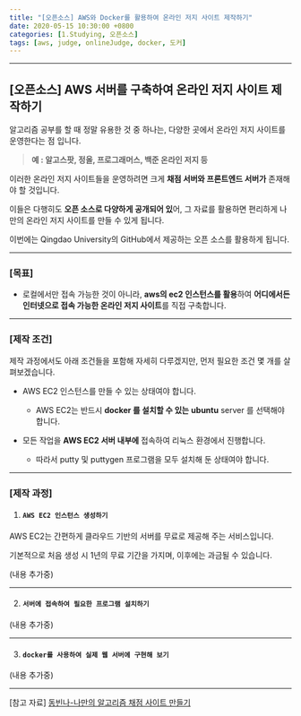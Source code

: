 ```yaml
---
title: "[오픈소스] AWS와 Docker를 활용하여 온라인 저지 사이트 제작하기"
date: 2020-05-15 10:30:00 +0800
categories: [1.Studying, 오픈소스]
tags: [aws, judge, onlineJudge, docker, 도커]
---
```




------



## [오픈소스] AWS 서버를 구축하여 온라인 저지 사이트 제작하기



알고리즘 공부를 할 때 정말 유용한 것 중 하나는, 다양한 곳에서 온라인 저지 사이트를 운영한다는 점 입니다.

> **예 : 알고스팟, 정올, 프로그래머스, 백준 온라인 저지 등**

이러한 온라인 저지 사이트들을 운영하려면 크게 **채점 서버와 프론트엔드 서버가** 존재해야 할 것입니다.

이들은 다행히도 **오픈 소스로 다양하게 공개되어 있**어, 그 자료를 활용하면 편리하게 나만의 온라인 저지 사이트를 만들 수 있게 됩니다.

이번에는 Qingdao University의 GitHub에서 제공하는 오픈 소스를 활용하게 됩니다.

------

### **[목표]**

* 로컬에서만 접속 가능한 것이 아니라, **aws의 ec2 인스턴스를 활용**하여 **어디에서든 인터넷으로 접속 가능한 온라인 저지 사이트**를 직접 구축합니다.

------

### **[제작 조건]**

제작 과정에서도 아래 조건들을 포함해 자세히 다루겠지만, 먼저 필요한 조건 몇 개를 살펴보겠습니다.

* AWS EC2 인스턴스를 만들 수 있는 상태여야 합니다.
  * AWS EC2는 반드시 **docker 를 설치할 수 있는** **ubuntu** server 를 선택해야 합니다.

* 모든 작업을 **AWS EC2 서버 내부에** 접속하여 리눅스 환경에서 진행합니다. 
  * 따라서 putty 및 puttygen 프로그램을 모두 설치해 둔 상태여야 합니다.

------

### **[제작 과정]**

1. #### **`AWS EC2 인스턴스 생성하기`**

AWS EC2는 간편하게 클라우드 기반의 서버를 무료로 제공해 주는 서비스입니다.

기본적으로 처음 생성 시 1년의 무료 기간을 가지며, 이후에는 과금될 수 있습니다.

(내용 추가중)

------



2. #### **`서버에 접속하여 필요한 프로그램 설치하기`**

(내용 추가중)

------



3. #### **`docker를 사용하여 실제 웹 서버에 구현해 보기`**

(내용 추가중)



------

[참고 자료] [동빈나-나만의 알고리즘 채점 사이트 만들기](https://www.youtube.com/watch?v=hYr8ZHv40Nk&list=PLRx0vPvlEmdCSBgU29ZEmxqTr4ge-MoN_&index=1)